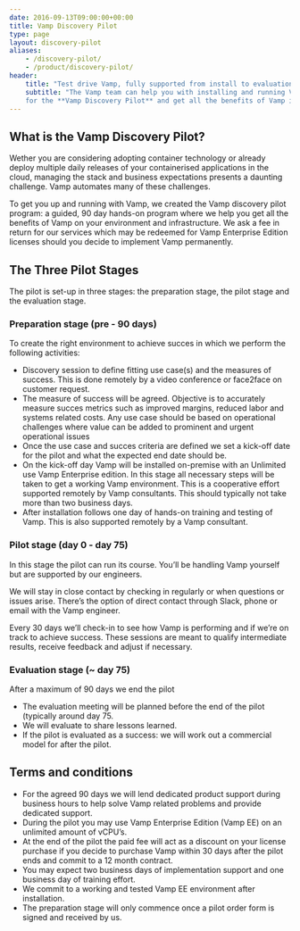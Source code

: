 ```yaml
---
date: 2016-09-13T09:00:00+00:00
title: Vamp Discovery Pilot
type: page
layout: discovery-pilot
aliases:
    - /discovery-pilot/
    - /product/discovery-pilot/    
header:
    title: "Test drive Vamp, fully supported from install to evaluation"
    subtitle: "The Vamp team can help you with installing and running Vamp in your on-prem or cloud based environment. Sign up
    for the **Vamp Discovery Pilot** and get all the benefits of Vamp in record time."
---
```

## What is the Vamp Discovery Pilot?

Wether you are considering adopting container technology or already deploy multiple daily releases of your containerised 
applications in the cloud, managing the stack and business expectations presents a daunting challenge. Vamp automates many of these challenges. 

To get you up and running with Vamp, we created the Vamp discovery pilot program: a guided, 90 day hands-on program where 
we help you get all the benefits of Vamp on your environment and infrastructure. We ask a fee in return for our services 
which may be redeemed for Vamp Enterprise Edition licenses should you decide to implement Vamp permanently. 

## The Three Pilot Stages

The pilot is set-up in three stages: the preparation stage, the pilot stage and the evaluation stage.

### Preparation stage (pre - 90 days)
    
To create the right environment to achieve succes in which we perform the following activities:

- Discovery session to define fitting use case(s) and the measures of success. This is done remotely by a video conference or face2face on customer request.
- The measure of success will be agreed. Objective is to accurately measure succes metrics such as improved margins, reduced labor and systems related costs. Any use case should be based on operational challenges where value can be added to prominent and urgent operational issues
- Once the use case and succes criteria are defined we set a kick-off date for the pilot and what the expected end date should be.
- On the kick-off day Vamp will be installed on-premise with an Unlimited use Vamp Enterprise edition. In this stage all necessary steps will be taken to get a working Vamp environment. This is a cooperative effort supported remotely by Vamp consultants. This should typically not take more than two business days.
- After installation follows one day of hands-on training and testing of Vamp. This is also supported remotely by a Vamp consultant.

### Pilot stage (day 0 - day 75)
    
In this stage the pilot can run its course. You’ll be handling Vamp yourself but are supported by our engineers. 

We will stay in close contact by checking in regularly or when questions or issues arise. There’s the option of direct contact through Slack, phone or email with the Vamp engineer.

Every 30 days we’ll check-in to see how Vamp is performing and if we’re on track to achieve success. These sessions are meant to qualify intermediate results, receive feedback and adjust if necessary.

### Evaluation stage (~ day 75)
    
After a maximum of 90 days we end the pilot

- The evaluation meeting will be planned before the end of the pilot (typically around day 75.
- We will evaluate to share lessons learned.
- If the pilot is evaluated as a success: we will work out a commercial model for after the pilot.
 
 
## Terms and conditions

- For the agreed 90 days we will lend dedicated product support during business hours to help solve Vamp related problems and provide dedicated support.
- During the pilot you may use Vamp Enterprise Edition (Vamp EE) on an unlimited amount of vCPU’s.
- At the end of the pilot the paid fee will act as a discount on your license purchase if you decide to purchase Vamp within 30 days after the pilot ends and commit to a 12 month contract.
- You may expect two business days of implementation support and one business day of training effort.
- We commit to a working and tested Vamp EE environment after installation.
- The preparation stage will only commence once a pilot order form is signed and received by us.


